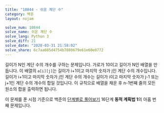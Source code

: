 ```yaml
---
title: "10844 - 쉬운 계단 수"
category: 백준
layout: nojam

solve_num: 10844
solve_name: 쉬운 계단 수
solve_lang: Python 3
solve_diff: 21
solve_date: "2020-03-31 21:58:02"
solve_share: 6c7aa605d4754b7880679e61e60e0772
---
```


길이가 N인 계단 수의 개수를 구하는 문제입니다. 가로가 10이고 길이가 N인 배열을 만듭니다. 이 배열의 `a[i][j]`는 길이가 i+1이고 마지막 숫자가 j인 계단 수의 개수입니다. 길이가 i+1이고 마지막 숫자가 j인 계단 수의 개수는 길이가 i이고 마지막 숫자가 j-1 또는 j+1인 계단 수의 개수의 합일 것입니다. 이 규칙으로 배열을 채운 후 n-1번째 줄의 모든 원소의 합을 출력하면 됩니다.

이 문제를 푼 시점 기준으로 백준의 [단계별로 풀어보기](http://noj.am/p/s) 16단계 **동적 계획법 1**의 아홉 번째 문제입니다.
